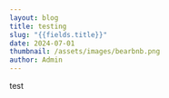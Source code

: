 ```yaml
---
layout: blog
title: testing
slug: "{{fields.title}}"
date: 2024-07-01
thumbnail: /assets/images/bearbnb.png
author: Admin
---
```

test
